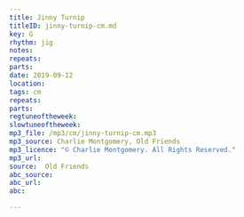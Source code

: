 ```yaml
---
title: Jinny Turnip
titleID: jinny-turnip-cm.md
key: G
rhythm: jig
notes:
repeats:
parts:
date: 2019-09-12
location:
tags: cm
repeats:
parts:
regtuneoftheweek:
slowtuneoftheweek:
mp3_file: /mp3/cm/jinny-turnip-cm.mp3
mp3_source: Charlie Montgomery, Old Friends
mp3_licence: "© Charlie Montgomery. All Rights Reserved."
mp3_url:
source:  Old Friends
abc_source:
abc_url:
abc:

---
```

